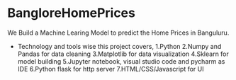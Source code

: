 # BangloreHomePrices
We Build a Machine Learing Model to predict the Home Prices in Banguluru. 
* Technology and tools wise this project covers,
1.Python
2.Numpy and Pandas for data cleaning
3.Matplotlib for data visualization
4.Sklearn for model building
5.Jupyter notebook, visual studio code and pycharm as IDE
6.Python flask for http server
7.HTML/CSS/Javascript for UI
